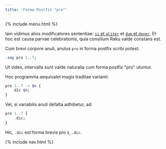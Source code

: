 ```yaml
---
title: 'Forma Postfix "pro"'
---
```


{% include menu.html %}

Iam vidimus alios modificatores sententiae: [`si` et `aliter`](/la/essentials/conditional-checks/modifiers) et [`dum` et `donec`](/la/essentials/loops/modifiers). Et hoc est causa parvae celebrationis, quia consilium Raku valde constans est.

Cum brevi corpore anuli, anulus `pro` in forma postfix scribi potest:

```raku
.say pro 1..7;
```

Ut vides, intervalla sunt valde naturalia cum forma postfix "pro" utuntur.

Hoc programma aequivalet magis traditae varianti:

```raku
pro 1..7 -> $n {
    dic $n;
}
```

Vel, si variabilis anuli defalta adhibetur, ad:

```raku
pro 1..7 {
    .dic;
}
```

Hic, `.dic` est forma brevis pro `$_.dic`.


{% include nav.html %}